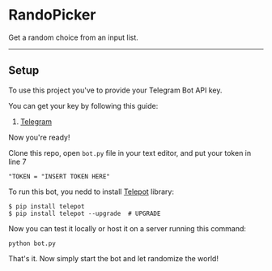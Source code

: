 # RandoPicker
Get a random choice from an input list.
___

## Setup

To use this project you've to provide your Telegram Bot API key.

You can get your key by following this guide:
1. [Telegram](https://core.telegram.org/bots#6-botfather)

Now you're ready!

Clone this repo, open ```bot.py``` file in your text editor, and put your token in line 7 
``` 
"TOKEN = "INSERT TOKEN HERE" 
```

To run this bot, you nedd to install [Telepot](http://telepot.readthedocs.io/en/latest/) library:
``` 
$ pip install telepot
$ pip install telepot --upgrade  # UPGRADE
```


Now you can test it locally or host it on a server running this command:
```
python bot.py

```

That's it. Now simply start the bot and let randomize the world!
